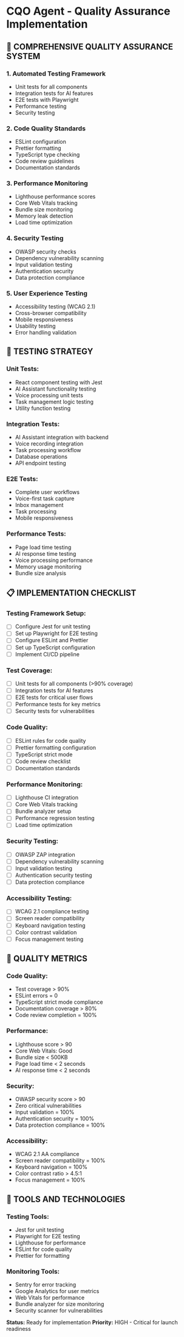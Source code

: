 # CQO Agent - Quality Assurance Implementation

## 🎯 **COMPREHENSIVE QUALITY ASSURANCE SYSTEM**

### **1. Automated Testing Framework**
- Unit tests for all components
- Integration tests for AI features
- E2E tests with Playwright
- Performance testing
- Security testing

### **2. Code Quality Standards**
- ESLint configuration
- Prettier formatting
- TypeScript type checking
- Code review guidelines
- Documentation standards

### **3. Performance Monitoring**
- Lighthouse performance scores
- Core Web Vitals tracking
- Bundle size monitoring
- Memory leak detection
- Load time optimization

### **4. Security Testing**
- OWASP security checks
- Dependency vulnerability scanning
- Input validation testing
- Authentication security
- Data protection compliance

### **5. User Experience Testing**
- Accessibility testing (WCAG 2.1)
- Cross-browser compatibility
- Mobile responsiveness
- Usability testing
- Error handling validation

## 🧪 **TESTING STRATEGY**

### **Unit Tests:**
- React component testing with Jest
- AI Assistant functionality testing
- Voice processing unit tests
- Task management logic testing
- Utility function testing

### **Integration Tests:**
- AI Assistant integration with backend
- Voice recording integration
- Task processing workflow
- Database operations
- API endpoint testing

### **E2E Tests:**
- Complete user workflows
- Voice-first task capture
- Inbox management
- Task processing
- Mobile responsiveness

### **Performance Tests:**
- Page load time testing
- AI response time testing
- Voice processing performance
- Memory usage monitoring
- Bundle size analysis

## 📋 **IMPLEMENTATION CHECKLIST**

### **Testing Framework Setup:**
- [ ] Configure Jest for unit testing
- [ ] Set up Playwright for E2E testing
- [ ] Configure ESLint and Prettier
- [ ] Set up TypeScript configuration
- [ ] Implement CI/CD pipeline

### **Test Coverage:**
- [ ] Unit tests for all components (>90% coverage)
- [ ] Integration tests for AI features
- [ ] E2E tests for critical user flows
- [ ] Performance tests for key metrics
- [ ] Security tests for vulnerabilities

### **Code Quality:**
- [ ] ESLint rules for code quality
- [ ] Prettier formatting configuration
- [ ] TypeScript strict mode
- [ ] Code review checklist
- [ ] Documentation standards

### **Performance Monitoring:**
- [ ] Lighthouse CI integration
- [ ] Core Web Vitals tracking
- [ ] Bundle analyzer setup
- [ ] Performance regression testing
- [ ] Load time optimization

### **Security Testing:**
- [ ] OWASP ZAP integration
- [ ] Dependency vulnerability scanning
- [ ] Input validation testing
- [ ] Authentication security testing
- [ ] Data protection compliance

### **Accessibility Testing:**
- [ ] WCAG 2.1 compliance testing
- [ ] Screen reader compatibility
- [ ] Keyboard navigation testing
- [ ] Color contrast validation
- [ ] Focus management testing

## 🚀 **QUALITY METRICS**

### **Code Quality:**
- Test coverage > 90%
- ESLint errors = 0
- TypeScript strict mode compliance
- Documentation coverage > 80%
- Code review completion = 100%

### **Performance:**
- Lighthouse score > 90
- Core Web Vitals: Good
- Bundle size < 500KB
- Page load time < 2 seconds
- AI response time < 2 seconds

### **Security:**
- OWASP security score > 90
- Zero critical vulnerabilities
- Input validation = 100%
- Authentication security = 100%
- Data protection compliance = 100%

### **Accessibility:**
- WCAG 2.1 AA compliance
- Screen reader compatibility = 100%
- Keyboard navigation = 100%
- Color contrast ratio > 4.5:1
- Focus management = 100%

## 🔧 **TOOLS AND TECHNOLOGIES**

### **Testing Tools:**
- Jest for unit testing
- Playwright for E2E testing
- Lighthouse for performance
- ESLint for code quality
- Prettier for formatting

### **Monitoring Tools:**
- Sentry for error tracking
- Google Analytics for user metrics
- Web Vitals for performance
- Bundle analyzer for size monitoring
- Security scanner for vulnerabilities

**Status:** Ready for implementation
**Priority:** HIGH - Critical for launch readiness

